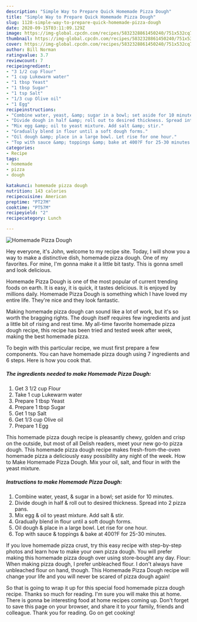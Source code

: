 ```yaml
---
description: "Simple Way to Prepare Quick Homemade Pizza Dough"
title: "Simple Way to Prepare Quick Homemade Pizza Dough"
slug: 1128-simple-way-to-prepare-quick-homemade-pizza-dough
date: 2020-09-15T03:11:09.129Z
image: https://img-global.cpcdn.com/recipes/5832328861450240/751x532cq70/homemade-pizza-dough-recipe-main-photo.jpg
thumbnail: https://img-global.cpcdn.com/recipes/5832328861450240/751x532cq70/homemade-pizza-dough-recipe-main-photo.jpg
cover: https://img-global.cpcdn.com/recipes/5832328861450240/751x532cq70/homemade-pizza-dough-recipe-main-photo.jpg
author: Bill Norman
ratingvalue: 3.7
reviewcount: 7
recipeingredient:
- "3 1/2 cup Flour"
- "1 cup Lukewarm water"
- "1 tbsp Yeast"
- "1 tbsp Sugar"
- "1 tsp Salt"
- "1/3 cup Olive oil"
- "1 Egg"
recipeinstructions:
- "Combine water, yeast, &amp; sugar in a bowl; set aside for 10 minutes."
- "Divide dough in half &amp; roll out to desired thickness. Spread into 2 pizza pans."
- "Mix egg &amp; oil to yeast mixture. Add salt &amp; stir."
- "Gradually blend in flour until a soft dough forms."
- "Oil dough &amp; place in a large bowl. Let rise for one hour."
- "Top with sauce &amp; toppings &amp; bake at 400?F for 25-30 minutes."
categories:
- Recipe
tags:
- homemade
- pizza
- dough

katakunci: homemade pizza dough 
nutrition: 143 calories
recipecuisine: American
preptime: "PT27M"
cooktime: "PT57M"
recipeyield: "2"
recipecategory: Lunch

---
```



![Homemade Pizza Dough](https://img-global.cpcdn.com/recipes/5832328861450240/751x532cq70/homemade-pizza-dough-recipe-main-photo.jpg)

Hey everyone, it's John, welcome to my recipe site. Today, I will show you a way to make a distinctive dish, homemade pizza dough. One of my favorites. For mine, I'm gonna make it a little bit tasty. This is gonna smell and look delicious.

Homemade Pizza Dough is one of the most popular of current trending foods on earth. It is easy, it is quick, it tastes delicious. It is enjoyed by millions daily. Homemade Pizza Dough is something which I have loved my entire life. They're nice and they look fantastic.

Making homemade pizza dough can sound like a lot of work, but it&#39;s so worth the bragging rights. The dough itself requires few ingredients and just a little bit of rising and rest time. My all-time favorite homemade pizza dough recipe, this recipe has been tried and tested week after week, making the best homemade pizza.


To begin with this particular recipe, we must first prepare a few components. You can have homemade pizza dough using 7 ingredients and 6 steps. Here is how you cook that.

<!--inarticleads1-->

##### The ingredients needed to make Homemade Pizza Dough:

1. Get 3 1/2 cup Flour
1. Take 1 cup Lukewarm water
1. Prepare 1 tbsp Yeast
1. Prepare 1 tbsp Sugar
1. Get 1 tsp Salt
1. Get 1/3 cup Olive oil
1. Prepare 1 Egg


This homemade pizza dough recipe is pleasantly chewy, golden and crisp on the outside, but most of all Delish readers, meet your new go-to pizza dough. This homemade pizza dough recipe makes fresh-from-the-oven homemade pizza a deliciously easy possibility any night of the week. How to Make Homemade Pizza Dough. Mix your oil, salt, and flour in with the yeast mixture. 

<!--inarticleads2-->

##### Instructions to make Homemade Pizza Dough:

1. Combine water, yeast, &amp; sugar in a bowl; set aside for 10 minutes.
1. Divide dough in half &amp; roll out to desired thickness. Spread into 2 pizza pans.
1. Mix egg &amp; oil to yeast mixture. Add salt &amp; stir.
1. Gradually blend in flour until a soft dough forms.
1. Oil dough &amp; place in a large bowl. Let rise for one hour.
1. Top with sauce &amp; toppings &amp; bake at 400?F for 25-30 minutes.


If you love homemade pizza crust, try this easy recipe with step-by-step photos and learn how to make your own pizza dough. You will prefer making this homemade pizza dough over using store-bought any day. Flour: When making pizza dough, I prefer unbleached flour. I don&#39;t always have unbleached flour on hand, though. This Homemade Pizza Dough recipe will change your life and you will never be scared of pizza dough again! 

So that is going to wrap it up for this special food homemade pizza dough recipe. Thanks so much for reading. I'm sure you will make this at home. There is gonna be interesting food at home recipes coming up. Don't forget to save this page on your browser, and share it to your family, friends and colleague. Thank you for reading. Go on get cooking!

